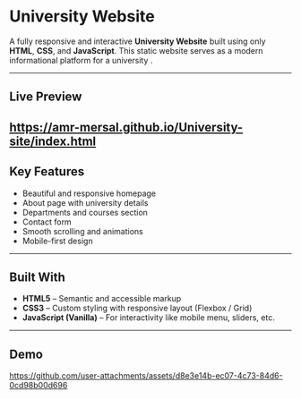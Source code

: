 #  University Website

A fully responsive and interactive **University Website** built using only **HTML**, **CSS**, and **JavaScript**. This static website serves as a modern informational platform for a university .

---

##  Live Preview
https://amr-mersal.github.io/University-site/index.html
---

##  Key Features

- Beautiful and responsive homepage
- About page with university details
- Departments and courses section
- Contact form 
- Smooth scrolling and animations
- Mobile-first design

---

##  Built With

- **HTML5** – Semantic and accessible markup
- **CSS3** – Custom styling with responsive layout (Flexbox / Grid)
- **JavaScript (Vanilla)** – For interactivity like mobile menu, sliders, etc.

---

## Demo



https://github.com/user-attachments/assets/d8e3e14b-ec07-4c73-84d6-0cd98b00d696


